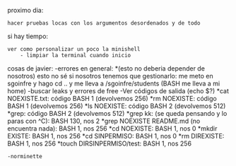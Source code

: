 proximo dia:

	hacer pruebas locas con los argumentos desordenados y de todo
	


si hay tiempo:

	ver como personalizar un poco la minishell
		- limpiar la terminal cuando inicio
		

	
cosas de javier:
	-errores en general:
		*(esto no deberia depender de nosotros) esto no sé si nosotros tenemos que gestionarlo: me meto en sgoinfre y hago cd .. y me lleva a /sgoinfre/students (BASH me lleva a mi home)
	-buscar leaks y errores de free
	-Ver códigos de salida (echo $?)
		*cat NOEXISTE.txt: código BASH 1 (devolvemos 256)
		*rm NOEXISTE: código BASH 1 (devolvemos 256)
		*ls NOEXISTE: código BASH 2 (devolvemos 512)
		*grep: código BASH 2 (devolvemos 512)
		*grep kk: (se queda pensando y lo paras con ^C): BASH 130, nos 2
		*grep NOEXISTE README.md (no encuentra nada): BASH 1, nos 256
		*cd NOEXISTE: BASH 1, nos 0
		*mkdir EXISTE: BASH 1, nos 256
		*cd SINPERMISO: BASH 1, nos 0
		*rm DIREXISTE: BASH 1, nos 256
		*touch DIRSINPERMISO/test: BASH 1, nos 256

	-norminette